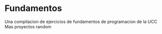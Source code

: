 # Fundamentos
Una compilacion de ejercicios de fundamentos de programacion de la UCC
Mas proyectos random
